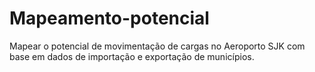 # Mapeamento-potencial
Mapear o potencial de movimentação de cargas no Aeroporto SJK com base em dados de importação e exportação de municípios.
